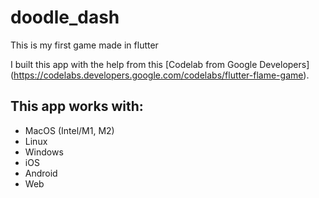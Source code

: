 # doodle_dash

This is my first game made in flutter

I built this app with the help from this [Codelab from Google Developers] (https://codelabs.developers.google.com/codelabs/flutter-flame-game).

## This app works with:
- MacOS (Intel/M1, M2)
- Linux
- Windows
- iOS
- Android
- Web
